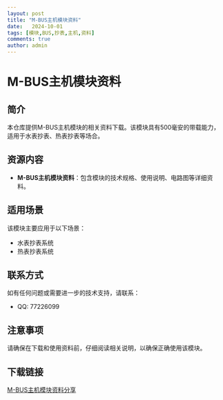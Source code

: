 ```yaml
---
layout: post
title: "M-BUS主机模块资料"
date:   2024-10-01
tags: [模块,BUS,抄表,主机,资料]
comments: true
author: admin
---
```

# M-BUS主机模块资料

## 简介
本仓库提供M-BUS主机模块的相关资料下载。该模块具有500毫安的带载能力，适用于水表抄表、热表抄表等场合。

## 资源内容
- **M-BUS主机模块资料**：包含模块的技术规格、使用说明、电路图等详细资料。

## 适用场景
该模块主要应用于以下场景：
- 水表抄表系统
- 热表抄表系统

## 联系方式
如有任何问题或需要进一步的技术支持，请联系：
- QQ: 77226099

## 注意事项
请确保在下载和使用资料前，仔细阅读相关说明，以确保正确使用该模块。

## 下载链接

[M-BUS主机模块资料分享](https://pan.quark.cn/s/d160fcbdb338)